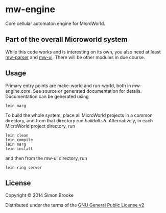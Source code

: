 # mw-engine

Core cellular automaton engine for MicroWorld.

## Part of the overall Microworld system 

While this code works and is interesting on its own, you also need at least
[mw-parser](https://github.com/simon-brooke/mw-parser) and 
[mw-ui](https://github.com/simon-brooke/mw-ui). There will be other 
modules in due course.

## Usage

Primary entry points are make-world and run-world, both in mw-engine.core. See
source or generated documentation for details. Documentation can be generated
using

    lein marg

To build the whole system, place all MicroWorld projects in a common directory,
and from that directory run *buildall.sh*. Alternatively, in each MicroWorld 
project directory, run

	lein clean
	lein compile
	lein marg
	lein install

and then from the mw-ui directory, run

	lein ring server

## License

Copyright © 2014 Simon Brooke

Distributed under the terms of the 
[GNU General Public License v2](http://www.gnu.org/licenses/gpl-2.0.html)